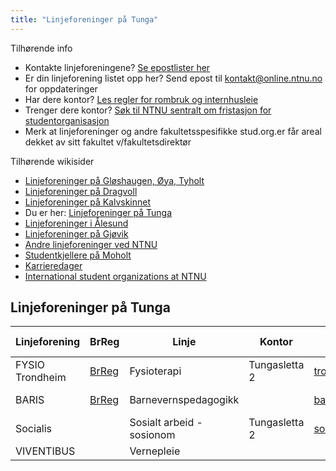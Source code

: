 ```yaml
---
title: "Linjeforeninger på Tunga"
---
```


Tilhørende info

* Kontakte linjeforeningene? [Se epostlister her](https://online.ntnu.no/resourcecenter/mailinglists)
* Er din linjeforening listet opp her? Send epost til kontakt@online.ntnu.no for oppdateringer
* Har dere kontor? [Les regler for rombruk og internhusleie](https://innsida.ntnu.no/web/guest/wiki/-/wiki/Norsk/Regler+for+bruk+av+arealer)
* Trenger dere kontor? [Søk til NTNU sentralt om fristasjon for studentorganisasjon](https://innsida.ntnu.no/web/guest/wiki/-/wiki/Norsk/Lokaler+for+studentorganisasjoner+og+studentforeninger)
* Merk at linjeforeninger og andre fakultetsspesifikke stud.org.er får areal dekket av sitt fakultet v/fakultetsdirektør

Tilhørende wikisider

* [Linjeforeninger på Gløshaugen, Øya, Tyholt](/info/sosialt-og-okonomisk/linjeforeninger/)
* [Linjeforeninger på Dragvoll](/info/sosialt-og-okonomisk/linjeforeninger/dragvoll/)
* [Linjeforeninger på Kalvskinnet](/info/sosialt-og-okonomisk/linjeforeninger/kalvskinnet/)
* Du er her: [Linjeforeninger på Tunga](/info/sosialt-og-okonomisk/linjeforeninger/linjeforeninger-pa-tunga/)
* [Linjeforeninger i Ålesund](/info/sosialt-og-okonomisk/linjeforeninger/alesund/)
* [Linjeforeninger på Gjøvik](/info/sosialt-og-okonomisk/linjeforeninger/gjovik/)
* [Andre linjeforeninger ved NTNU](/info/sosialt-og-okonomisk/linjeforeninger/andre/)
* [Studentkjellere på Moholt](/info/sosialt-og-okonomisk/linjeforeninger/studentkjellere/)
* [Karrieredager](/info/sosialt-og-okonomisk/linjeforeninger/karrieredager/)
* [International student organizations at NTNU](/info/sosialt-og-okonomisk/linjeforeninger/internasjonalorg/)

## Linjeforeninger på Tunga

|Linjeforening|BrReg|Linje|Kontor|Epost|Sosiale Medier|Avis|
|---|---|---|---|---|---|---|
|FYSIO Trondheim|[BrReg](https://w2.brreg.no/enhet/sok/detalj.jsp?orgnr=990687609)|Fysioterapi|Tungasletta 2|trondheimfysio@gmail.com|[Facebook](https://www.facebook.com/groups/140984746022725/), [Instagram](https://www.instagram.com/fysiotrondheim)||
|BARIS|[BrReg](https://w2.brreg.no/enhet/sok/detalj.jsp?orgnr=916004168)|Barnevernspedagogikk||barisstyret@outlook.com|[Facebook](https://www.facebook.com/linjeforeningenbaris), [Instagram](https://www.instagram.com/linjeforeningenbaris)||
|Socialis||Sosialt arbeid - sosionom|Tungasletta 2|socialis.lf@gmail.com|[Facebook](https://www.facebook.com/Socialis.lf/), [Instagram](https://www.instagram.com/socialis.lf/)||
| VIVENTIBUS || Vernepleie ||| [Facebook](https://www.facebook.com/Viventibus/) ||